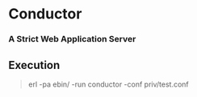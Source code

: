 # Conductor
### A Strict Web Application Server

## Execution
> erl -pa ebin/ -run conductor -conf priv/test.conf
